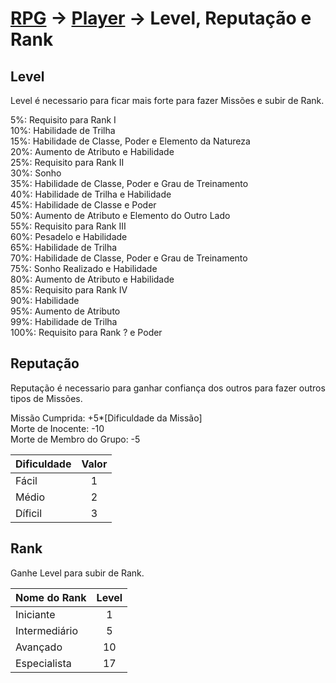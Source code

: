 # [RPG](../README.md) -> [Player](./README.md) -> Level, Reputação e Rank

## Level

Level é necessario para ficar mais forte para fazer Missões e subir de Rank.

5%: Requisito para Rank I  
10%: Habilidade de Trilha  
15%: Habilidade de Classe, Poder e Elemento da Natureza  
20%: Aumento de Atributo e Habilidade  
25%: Requisito para Rank II  
30%: Sonho  
35%: Habilidade de Classe, Poder e Grau de Treinamento  
40%: Habilidade de Trilha e Habilidade  
45%: Habilidade de Classe e Poder  
50%: Aumento de Atributo e Elemento do Outro Lado  
55%: Requisito para Rank III  
60%: Pesadelo e Habilidade  
65%: Habilidade de Trilha  
70%: Habilidade de Classe, Poder e Grau de Treinamento  
75%: Sonho Realizado e Habilidade  
80%: Aumento de Atributo e Habilidade  
85%: Requisito para Rank IV  
90%: Habilidade  
95%: Aumento de Atributo  
99%: Habilidade de Trilha  
100%: Requisito para Rank ? e Poder  

## Reputação

Reputação é necessario para ganhar confiança dos outros para fazer outros tipos de Missões.

Missão Cumprida: +5*[Dificuldade da Missão]  
Morte de Inocente: -10  
Morte de Membro do Grupo: -5

|Dificuldade|Valor|
|-|:-:|
|Fácil|1|
|Médio|2|
|Díficil|3|

## Rank

Ganhe Level para subir de Rank.  

|Nome do Rank|Level|
|-|:-:|
|Iniciante|1|
|Intermediário|5|
|Avançado|10|
|Especialista|17|
